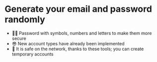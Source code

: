 # Generate your email and password randomly
- 🕴🏿 Password with symbols, numbers and letters to make them more secure
- 😎 New account types have already been implemented
- 🤯 It is safe on the network, thanks to these tools; you can create temporary accounts

